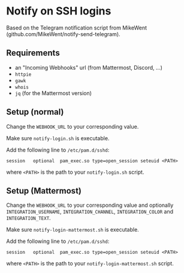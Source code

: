 # Notify on SSH logins

Based on the Telegram notification script from MikeWent (github.com/MikeWent/notify-send-telegram).

## Requirements
- an "Incoming Webhooks" url (from Mattermost, Discord, ...)
- `httpie`
- `gawk`
- `whois`
- `jq` (for the Mattermost version)

## Setup (normal)
Change the `WEBHOOK_URL` to your corresponding value.

Make sure `notify-login.sh` is executable.

Add the following line to `/etc/pam.d/sshd`:
```
session   optional  pam_exec.so type=open_session seteuid <PATH>
```
where `<PATH>` is the path to your `notify-login.sh` script.

## Setup (Mattermost)
Change the `WEBHOOK_URL` to your corresponding value and optionally `INTEGRATION_USERNAME`, `INTEGRATION_CHANNEL`, `INTEGRATION_COLOR` and `INTEGRATION_TEXT`.

Make sure `notify-login-mattermost.sh` is executable.

Add the following line to `/etc/pam.d/sshd`:
```
session   optional  pam_exec.so type=open_session seteuid <PATH>
```
where `<PATH>` is the path to your `notify-login-mattermost.sh` script.
